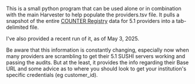 
This is a small python program that can be used alone or in combination with the main Harvester to help populate the providers.tsv file.
It pulls a snapshot of the entire [COUNTER Registry](https://registry.countermetrics.org/) data for 5.1 providers into a tab-delimited file.

I've also provided a recent run of it, as of May 3, 2025.

Be aware that this information is constantly changing, especially now when many providers are scrambling to get their 5.1 SUSHI servers working and passing the audits.
But at the least, it provides the info regarding their Base URL and some advice as to where you should look to get your institution's specific credentials (eg customer_id).
